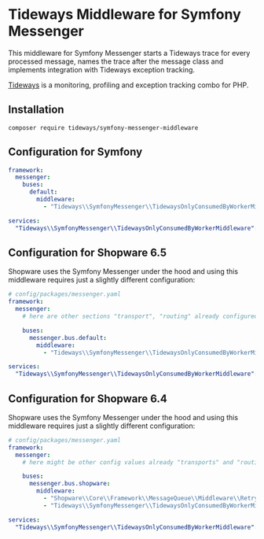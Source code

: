 # Tideways Middleware for Symfony Messenger

This middleware for Symfony Messenger starts a Tideways trace for every
processed message, names the trace after the message class and implements
integration with Tideways exception tracking.

[Tideways](https://tideways.com) is a monitoring, profiling and exception tracking combo for PHP.

## Installation

```
composer require tideways/symfony-messenger-middleware
```

## Configuration for Symfony

```yaml
framework:
  messenger:
    buses:
      default:
        middleware:
          - "Tideways\\SymfonyMessenger\\TidewaysOnlyConsumedByWorkerMiddleware"

services:
  "Tideways\\SymfonyMessenger\\TidewaysOnlyConsumedByWorkerMiddleware": ~
```

## Configuration for Shopware 6.5

Shopware uses the Symfony Messenger under the hood and using this middleware
requires just a slightly different configuration:

```yaml
# config/packages/messenger.yaml
framework:
  messenger:
    # here are other sections "transport", "routing" already configured by Shopware.

    buses:
      messenger.bus.default:
        middleware:
          - "Tideways\\SymfonyMessenger\\TidewaysOnlyConsumedByWorkerMiddleware"

services:
  "Tideways\\SymfonyMessenger\\TidewaysOnlyConsumedByWorkerMiddleware": ~
```

## Configuration for Shopware 6.4

Shopware uses the Symfony Messenger under the hood and using this middleware
requires just a slightly different configuration:

```yaml
# config/packages/messenger.yaml
framework:
  messenger:
    # here might be other config values already "transports" and "routing".

    buses:
      messenger.bus.shopware:
        middleware:
          - "Shopware\\Core\\Framework\\MessageQueue\\Middleware\\RetryMiddleware"
          - "Tideways\\SymfonyMessenger\\TidewaysOnlyConsumedByWorkerMiddleware"

services:
  "Tideways\\SymfonyMessenger\\TidewaysOnlyConsumedByWorkerMiddleware": ~
```
